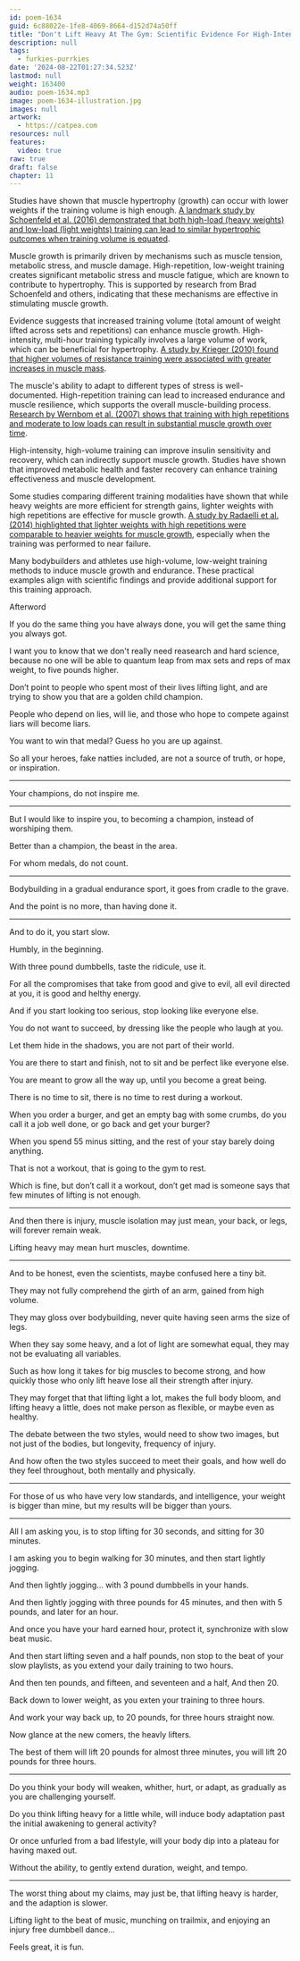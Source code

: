 ```yaml
---
id: poem-1634
guid: 6c88022e-1fe8-4069-8664-d152d74a50ff
title: "Don't Lift Heavy At The Gym: Scientific Evidence For High-Intensity, Multi-Hour Training With Low Weights"
description: null
tags:
  - furkies-purrkies
date: '2024-08-22T01:27:34.523Z'
lastmod: null
weight: 163400
audio: poem-1634.mp3
image: poem-1634-illustration.jpg
images: null
artwork:
  - https://catpea.com
resources: null
features:
  video: true
raw: true
draft: false
chapter: 11
---
```


Studies have shown that muscle hypertrophy (growth) can occur with lower weights if the training volume is high enough. [A landmark study by Schoenfeld et al. (2016) demonstrated that both high-load (heavy weights) and low-load (light weights) training can lead to similar hypertrophic outcomes when training volume is equated][1].

Muscle growth is primarily driven by mechanisms such as muscle tension, metabolic stress, and muscle damage. High-repetition, low-weight training creates significant metabolic stress and muscle fatigue, which are known to contribute to hypertrophy. This is supported by research from Brad Schoenfeld and others, indicating that these mechanisms are effective in stimulating muscle growth.

Evidence suggests that increased training volume (total amount of weight lifted across sets and repetitions) can enhance muscle growth. High-intensity, multi-hour training typically involves a large volume of work, which can be beneficial for hypertrophy. [A study by Krieger (2010) found that higher volumes of resistance training were associated with greater increases in muscle mass][2].

The muscle's ability to adapt to different types of stress is well-documented. High-repetition training can lead to increased endurance and muscle resilience, which supports the overall muscle-building process. [Research by Wernbom et al. (2007) shows that training with high repetitions and moderate to low loads can result in substantial muscle growth over time][3].

High-intensity, high-volume training can improve insulin sensitivity and recovery, which can indirectly support muscle growth. Studies have shown that improved metabolic health and faster recovery can enhance training effectiveness and muscle development.

Some studies comparing different training modalities have shown that while heavy weights are more efficient for strength gains, lighter weights with high repetitions are effective for muscle growth. [A study by Radaelli et al. (2014) highlighted that lighter weights with high repetitions were comparable to heavier weights for muscle growth][4], especially when the training was performed to near failure.

Many bodybuilders and athletes use high-volume, low-weight training methods to induce muscle growth and endurance. These practical examples align with scientific findings and provide additional support for this training approach.

Afterword

If you do the same thing you have always done,
you will get the same thing you always got.

I want you to know that we don't really need reasearch and hard science,
because no one will be able to quantum leap from max sets and reps of max weight, to five pounds higher.

Don’t point to people who spent most of their lives lifting light,
and are trying to show you that are a golden child champion.

People who depend on lies, will lie,
and those who hope to compete against liars will become liars.

You want to win that medal?
Guess ho you are up against.

So all your heroes, fake natties included,
are not a source of truth, or hope, or inspiration.

---

Your champions,
do not inspire me.

---

But I would like to inspire you,
to becoming a champion, instead of worshiping them.

Better than a champion,
the beast in the area.

For whom medals,
do not count.

---

Bodybuilding in a gradual endurance sport,
it goes from cradle to the grave.

And the point is no more,
than having done it.

---

And to do it,
you start slow.

Humbly,
in the beginning.

With three pound dumbbells,
taste the ridicule, use it.

For all the compromises that take from good and give to evil,
all evil directed at you, it is good and helthy energy.

And if you start looking too serious,
stop looking like everyone else.

You do not want to succeed,
by dressing like the people who laugh at you.

Let them hide in the shadows,
you are not part of their world.

You are there to start and finish,
not to sit and be perfect like everyone else.

You are meant to grow all the way up,
until you become a great being.

There is no time to sit,
there is no time to rest during a workout.

When you order a burger, and get an empty bag with some crumbs,
do you call it a job well done, or go back and get your burger?

When you spend 55 minus sitting,
and the rest of your stay barely doing anything.

That is not a workout,
that is going to the gym to rest.

Which is fine, but don’t call it a workout,
don’t get mad is someone says that few minutes of lifting is not enough.

---

And then there is injury, muscle isolation may just mean,
your back, or legs, will forever remain weak.

Lifting heavy may mean hurt muscles,
downtime.

---

And to be honest, even the scientists,
maybe confused here a tiny bit.

They may not fully comprehend the girth of an arm,
gained from high volume.

They may gloss over bodybuilding,
never quite having seen arms the size of legs.

When they say some heavy, and a lot of light are somewhat equal,
they may not be evaluating all variables.

Such as how long it takes for big muscles to become strong,
and how quickly those who only lift heave lose all their strength after injury.

They may forget that that lifting light a lot, makes the full body bloom,
and lifting heavy a little, does not make person as flexible, or maybe even as healthy.

The debate between the two styles, would need to show two images,
but not just of the bodies, but longevity, frequency of injury.

And how often the two styles succeed to meet their goals,
and how well do they feel throughout, both mentally and physically.

---

For those of us who have very low standards, and intelligence,
your weight is bigger than mine, but my results will be bigger than yours.



---

All I am asking you,
is to stop lifting for 30 seconds, and sitting for 30 minutes.

I am asking you to begin walking for 30 minutes,
and then start lightly jogging.

And then lightly jogging...
with 3 pound dumbbells in your hands.

And then lightly jogging with three pounds for 45 minutes,
and then with 5 pounds, and later for an hour.

And once you have your hard earned hour,
protect it, synchronize with slow beat music.

And then start lifting seven and a half pounds,
non stop to the beat of your slow playlists, as you extend your daily training to two hours.

And then ten pounds, and fifteen, and seventeen and a half,
And then 20.

Back down to lower weight,
as you exten your training to three hours.

And work your way back up,
to 20 pounds, for three hours straight now.

Now glance at the new comers,
the heavly lifters.

The best of them will lift 20 pounds for almost three minutes,
you will lift 20 pounds for three hours.

---

Do you think your body will weaken, whither, hurt,
or adapt, as gradually as you are challenging yourself.

Do you think lifting heavy for a little while,
will induce body adaptation past the initial awakening to general activity?

Or once unfurled from a bad lifestyle,
will your body dip into a plateau for having maxed out.

Without the ability,
to gently extend duration, weight, and tempo.

---

The worst thing about my claims, may just be,
that lifting heavy is harder, and the adaption is slower.

Lifting light to the beat of music, munching on trailmix,
and enjoying an injury free dumbbell dance…

Feels great,
it is fun.


[1]: https://pubmed.ncbi.nlm.nih.gov/25853914/
[2]: https://www.ncbi.nlm.nih.gov/pmc/articles/PMC9302196/
[3]: https://pubmed.ncbi.nlm.nih.gov/17326698/
[4]: https://www.ncbi.nlm.nih.gov/pmc/articles/PMC4214965/
